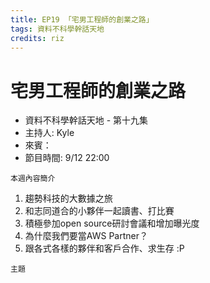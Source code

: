 ```yaml
---
title: EP19 「宅男工程師的創業之路」
tags: 資料不科學幹話天地
credits: riz
---
```


# 宅男工程師的創業之路

* 資料不科學幹話天地 - 第十九集
* 主持人: Kyle 
* 來賓：
* 節目時間: 9/12 22:00

```本週內容簡介```

1. 趨勢科技的大數據之旅
2. 和志同道合的小夥伴一起讀書、打比賽
3. 積極參加open source研討會議和增加曝光度
4. 為什麼我們要當AWS Partner？
5. 跟各式各樣的夥伴和客戶合作、求生存 :P


```主題```

